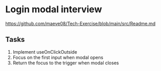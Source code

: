 # Login modal interview

https://github.com/maeve08/Tech-Exercise/blob/main/src/Readme.md

## Tasks

1. Implement useOnClickOutside
2. Focus on the first input when modal opens
3. Return the focus to the trigger when modal closes
